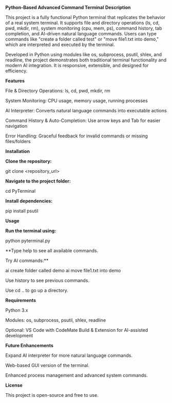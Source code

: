 **Python-Based Advanced Command Terminal**
**Description**

This project is a fully functional Python terminal that replicates the behavior of a real system terminal. It supports file and directory operations (ls, cd, pwd, mkdir, rm), system monitoring (cpu, mem, ps), command history, tab completion, and AI-driven natural language commands. Users can type commands like "create a folder called test" or "move file1.txt into demo," which are interpreted and executed by the terminal.

Developed in Python using modules like os, subprocess, psutil, shlex, and readline, the project demonstrates both traditional terminal functionality and modern AI integration. It is responsive, extensible, and designed for efficiency.

**Features**

File & Directory Operations: ls, cd, pwd, mkdir, rm

System Monitoring: CPU usage, memory usage, running processes

AI Interpreter: Converts natural language commands into executable actions

Command History & Auto-Completion: Use arrow keys and Tab for easier navigation

Error Handling: Graceful feedback for invalid commands or missing files/folders

**Installation**

**Clone the repository:**

git clone <repository_url>


**Navigate to the project folder:**

cd PyTerminal


**Install dependencies:**

pip install psutil

**Usage**

**Run the terminal using:**

python pyterminal.py


**Type help to see all available commands.

Try AI commands:**

ai create folder called demo
ai move file1.txt into demo


Use history to see previous commands.

Use cd .. to go up a directory.

**Requirements**

Python 3.x

Modules: os, subprocess, psutil, shlex, readline

Optional: VS Code with CodeMate Build & Extension for AI-assisted development

**Future Enhancements**

Expand AI interpreter for more natural language commands.

Web-based GUI version of the terminal.

Enhanced process management and advanced system commands.

**License**

This project is open-source and free to use.
